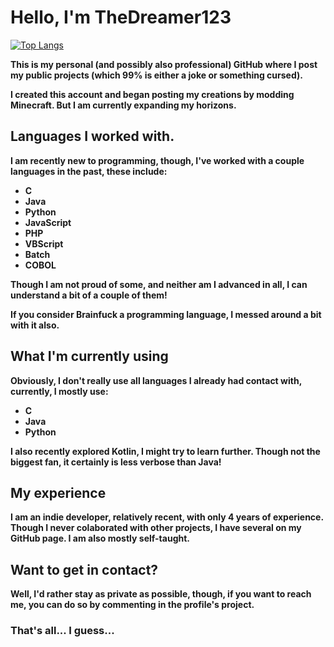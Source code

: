 # Hello, I'm TheDreamer123

[![Top Langs](https://github-readme-stats.vercel.app/api/top-langs/?username=TheDreamer123)](https://github.com/anuraghazra/github-readme-stats)

**This is my personal (and possibly also professional) GitHub where I post my public projects (which 99% is either a joke or something cursed).**

**I created this account and began posting my creations by modding Minecraft. But I am currently expanding my horizons.**

## Languages I worked with.

**I am recently new to programming, though, I've worked with a couple languages in the past, these include:**

* **C**
* **Java**
* **Python**
* **JavaScript**
* **PHP**
* **VBScript**
* **Batch**
* **COBOL**

**Though I am not proud of some, and neither am I advanced in all, I can understand a bit of a couple of them!**

**If you consider Brainfuck a programming language, I messed around a bit with it also.**

## What I'm currently using

**Obviously, I don't really use all languages I already had contact with, currently, I mostly use:**

* **C**
* **Java**
* **Python**

**I also recently explored Kotlin, I might try to learn further. Though not the biggest fan, it certainly is less verbose than Java!**

## My experience

**I am an indie developer, relatively recent, with only 4 years of experience. Though I never colaborated with other projects, I have several on my GitHub page. I am also mostly self-taught.**

## Want to get in contact?

**Well, I'd rather stay as private as possible, though, if you want to reach me, you can do so by commenting in the profile's project.**

### That's all... I guess...
